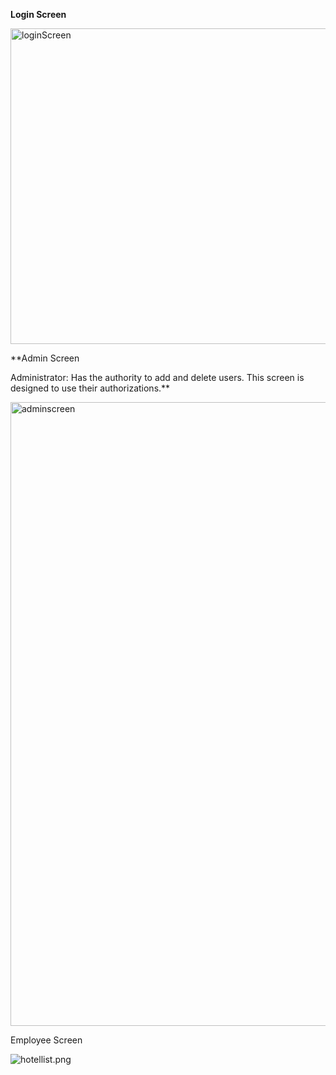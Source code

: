**Login Screen**

<img width="505" alt="loginScreen" src="https://github.com/gencberkacar/GA_Patika_W9_Final_Project/assets/154082410/93a671bc-2357-40b0-b5a5-a95033beb216">

**Admin Screen

Administrator: Has the authority to add and delete users. This screen is designed to use their authorizations.**

<img width="998" alt="adminscreen" src="https://github.com/gencberkacar/GA_Patika_W9_Final_Project/assets/154082410/48de670b-624a-44c0-9e1d-ab964b99a6f9">

Employee Screen

![hotellist.png](..%2F..%2FDesktop%2Fimg%2Fhotellist.png)